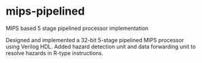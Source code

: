 # mips-pipelined
MIPS based 5 stage pipelined processor implementation

Designed and implemented a 32-bit 5-stage pipelined MIPS processor using Verilog HDL.
Added hazard detection unit and data forwarding unit to resolve hazards in R-type instructions.



